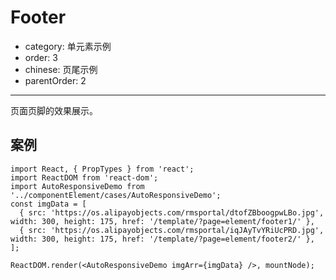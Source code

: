 # Footer

- category: 单元素示例
- order: 3
- chinese: 页尾示例
- parentOrder: 2

---

页面页脚的效果展示。


## 案例

```__react
import React, { PropTypes } from 'react';
import ReactDOM from 'react-dom';
import AutoResponsiveDemo from '../componentElement/cases/AutoResponsiveDemo';
const imgData = [
  { src: 'https://os.alipayobjects.com/rmsportal/dtofZBboogpwLBo.jpg', width: 300, height: 175, href: '/template/?page=element/footer1/' },
  { src: 'https://os.alipayobjects.com/rmsportal/iqJAyTvYRiUcPRD.jpg', width: 300, height: 175, href: '/template/?page=element/footer2/' },
];

ReactDOM.render(<AutoResponsiveDemo imgArr={imgData} />, mountNode);
```

